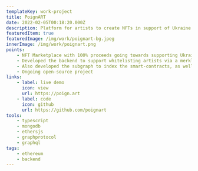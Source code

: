 ```yaml
---
templateKey: work-project
title: PoignART
date: 2022-02-05T00:18:20.000Z
description: Platform for artists to create NFTs in support of Ukraine
featuredItem: true
featuredImage: /img/work/poignart-bg.jpeg
innerImage: /img/work/poignart.png
points:
    - NFT Marketplace with 100% proceeds going towards supporting Ukraine via Unchain.fund.
    - Developed the backend to support whitelisting artists via a merkle tree along with JWT + web3 signature auth for artists to submit artworks for Lazy minting.
    - Also developed the subgraph to index the smart-contracts, as well as added 100% unit test coverage to the smart contracts.
    - Ongoing open-source project
links:
    - label: live demo
      icon: view
      url: https://poign.art
    - label: code
      icon: github
      url: https://github.com/poignart
tools:
    - typescript
    - mongodb
    - ethersjs
    - graphprotocol
    - graphql
tags:
    - ethereum
    - backend
---
```

